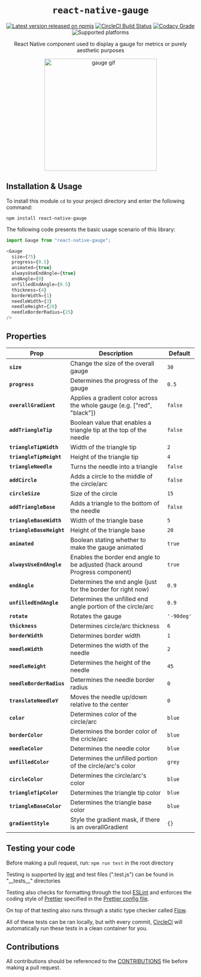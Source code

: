 <p align="center">
  <h1 align="center"> <code>react-native-gauge</code> </h1>
</p>
<p align="center">
    <a href="https://www.npmjs.com/package/react-native-gauge"><img src="https://img.shields.io/npm/v/react-native-gauge" alt="Latest version released on npmjs" /></a>
    <a href="https://app.circleci.com/pipelines/github/cwnicoletti/react-native-gauge"><img src="https://img.shields.io/circleci/build/github/cwnicoletti/react-native-gauge" alt="CircleCI Build Status" /></a>
    <a href="https://app.codacy.com/gh/cwnicoletti/react-native-gauge/dashboard?branch=main"><img src="https://img.shields.io/codacy/grade/ea132b46de7f4194b2eb8f3b6f5d0d85" alt="Codacy Grade" /></a>
    <img src="https://img.shields.io/badge/platform-ios-lightgrey.svg" alt="Supported platforms" />
</p>
<p align="center">
  React Native component used to display a gauge for metrics or purely aesthetic purposes 
</p>
<p align="center">
  <img width=300 src="https://user-images.githubusercontent.com/56566033/157319604-d393078e-cdb5-4f1d-a770-7b45cd12efed.gif" alt="gauge gif" />
 </p>

Installation & Usage
--------------------

To install this module `cd` to your project directory and enter the following command:
```
npm install react-native-gauge
```

The following code presents the basic usage scenario of this library:
```javascript
import Gauge from "react-native-gauge";

<Gauge
  size={75}
  progress={0.5}
  animated={true}
  alwaysUseEndAngle={true}
  endAngle={0}
  unfilledEndAngle={0.5}
  thickness={4}
  borderWidth={1}
  needleWidth={3}
  needleHeight={20}
  needleBorderRadius={25}
/>
```

Properties
----------

| Prop                                 | Description                                                                  | Default                |
| ------------------------------------ | ---------------------------------------------------------------------------- | ---------------------- |
| **`size`**                           | Change the size of the overall gauge                                         | `30`                   |
| **`progress`**                       | Determines the progress of the gauge                                         | `0.5`                  |
| **`overallGradient`**                | Applies a gradient color across the whole gauge (e.g. ["red", "black"])      | `false`                |
| **`addTriangleTip`**                 | Boolean value that enables a triangle tip at the top of the needle           | `false`                |
| **`triangleTipWidth`**               | Width of the triangle tip                                                    | `2`                    |
| **`triangleTipHeight`**              | Height of the triangle tip                                                   | `4`                    |
| **`triangleNeedle`**                 | Turns the needle into a triangle                                             | `false`                |
| **`addCircle`**                      | Adds a circle to the middle of the circle/arc                                | `false`                |
| **`circleSize`**                     | Size of the circle                                                           | `15`                   |
| **`addTriangleBase`**                | Adds a triangle to the bottom of the needle                                  | `false`                |
| **`triangleBaseWidth`**              | Width of the triangle base                                                   | `5`                    |
| **`triangleBaseHeight`**             | Height of the triangle base                                                  | `20`                   |
| **`animated`**                       | Boolean stating whether to make the gauge animated                           | `true`                 |
| **`alwaysUseEndAngle`**              | Enables the border end angle to be adjusted (hack around Progress component) | `true`                 |
| **`endAngle`**                       | Determines the end angle (just for the border for right now)                 | `0.9`                  |
| **`unfilledEndAngle`**               | Determines the unfilled end angle portion of the circle/arc                  | `0.9`                  |
| **`rotate`**                         | Rotates the gauge                                                            | `'-90deg'`             |
| **`thickness`**                      | Determines circle/arc thickness                                              | `6`                    |
| **`borderWidth`**                    | Determines border width                                                      | `1`                    |
| **`needleWidth`**                    | Determines the width of the needle                                           | `2`                    |
| **`needleHeight`**                   | Determines the height of the needle                                          | `45`                   |
| **`needleBorderRadius`**             | Determines the needle border radius                                          | `0`                    |
| **`translateNeedleY`**               | Moves the needle up/down relative to the center                              | `0`                    |
| **`color`**                          | Determines color of the circle/arc                                           | `blue`                 |
| **`borderColor`**                    | Determines the border color of the cricle/arc                                | `blue`                 |
| **`needleColor`**                    | Determines the needle color                                                  | `blue`                 |
| **`unfilledColor`**                  | Determines the unfilled portion of the circle/arc's color                    | `grey`                 |
| **`circleColor`**                    | Determines the circle/arc's color                                            | `blue`                 |
| **`triangleTipColor`**               | Determines the triangle tip color                                            | `blue`                 |
| **`triangleBaseColor`**              | Determines the triangle base color                                           | `blue`                 |
| **`gradientStyle`**                  | Style the gradient mask, if there is an overallGradient                      | `{}`                   |

Testing your code
-----------------

Before making a pull request, run: `npm run test` in the root directory

Testing is supported by [jest](https://jestjs.io/) and test files (".test.js") can be found in "\_\_tests\_\_" directories

Testing also checks for formatting through the tool [ESLint](https://eslint.org/) and enforces the coding style of [Prettier](https://prettier.io/) specified in the [Prettier config file](https://github.com/cwnicoletti/react-native-gauge/blob/main/prettier.config.js).

On top of that testing also runs through a static type checker called [Flow](https://flow.org/). 

All of these tests can be ran locally, but with every commit, [CircleCI](https://circleci.com/product/) will automatically run these tests in a clean container for you.

Contributions
-------------
All contributions should be referenced to the [CONTRIBUTIONS](https://github.com/cwnicoletti/react-native-gauge/blob/main/CONTRIBUTING.md) file before making a pull request.
